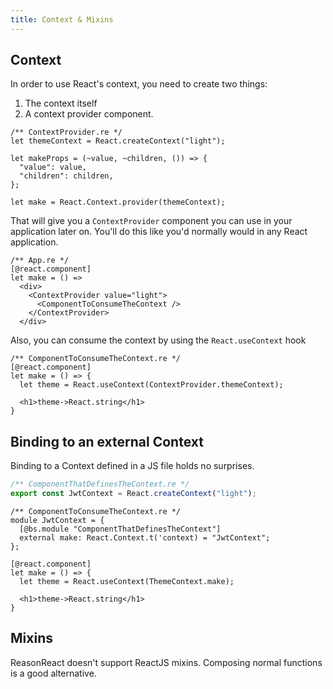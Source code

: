 ```yaml
---
title: Context & Mixins
---
```


## Context

In order to use React's context, you need to create two things:
1. The context itself
2. A context provider component.

```reason
/** ContextProvider.re */
let themeContext = React.createContext("light");

let makeProps = (~value, ~children, ()) => {
  "value": value,
  "children": children,
};

let make = React.Context.provider(themeContext);
```

That will give you a `ContextProvider` component you can use in your application later on. You'll do this like you'd normally would in any React application.

```reason
/** App.re */
[@react.component]
let make = () =>
  <div>
    <ContextProvider value="light">
      <ComponentToConsumeTheContext />
    </ContextProvider>
  </div>
```

Also, you can consume the context by using the `React.useContext` hook

```reason
/** ComponentToConsumeTheContext.re */
[@react.component]
let make = () => {
  let theme = React.useContext(ContextProvider.themeContext);

  <h1>theme->React.string</h1>
}
```

## Binding to an external Context

Binding to a Context defined in a JS file holds no surprises. 

```js
/** ComponentThatDefinesTheContext.re */
export const JwtContext = React.createContext("light");
```

```reason
/** ComponentToConsumeTheContext.re */
module JwtContext = {
  [@bs.module "ComponentThatDefinesTheContext"]
  external make: React.Context.t('context) = "JwtContext";
};

[@react.component]
let make = () => {
  let theme = React.useContext(ThemeContext.make);

  <h1>theme->React.string</h1>
}
```

## Mixins 
ReasonReact doesn't support ReactJS mixins. Composing normal functions is a good alternative.
